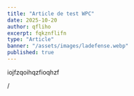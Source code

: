 ```yaml
---
title: "Article de test WPC"
date: 2025-10-20
author: qfliho
excerpt: fqkznflifn
type: "Article"
banner: "/assets/images/ladefense.webp"
published: true
---
```

iojfzqoihqzfioqhzf


/